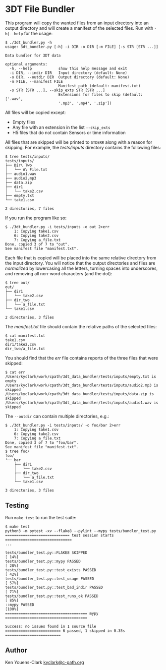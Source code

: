# 3DT File Bundler

This program will copy the wanted files from an input directory into an output directory and will create a manifest of the selected files.
Run with `-h|--help` for the usage:

```
$ ./3dt_bundler.py -h
usage: 3dt_bundler.py [-h] -i DIR -o DIR [-m FILE] [-s STR [STR ...]]

Data bundler for 3DT data

optional arguments:
  -h, --help            show this help message and exit
  -i DIR, --indir DIR   Input directory (default: None)
  -o DIR, --outdir DIR  Output directory (default: None)
  -m FILE, --manifest FILE
                        Manifest path (default: manifest.txt)
  -s STR [STR ...], --skip_exts STR [STR ...]
                        Extensions for files to skip (default: ['.wav',
                        '.mp3', '.mp4', '.zip'])
```

All files will be copied except:

* Empty files
* Any file with an extension in the list `--skip_exts`
* H5 files that do not contain Sensors or time information

All files that are skipped will be printed to `STDERR` along with a reason for skipping.
For example, the _tests/inputs_ directory contains the following files:

```
$ tree tests/inputs/
tests/inputs/
├── Dir\ Two
│   └── A\ File.txt
├── audio1.wav
├── audio2.mp3
├── data.zip
├── dir1
│   └── take2.csv
├── empty.txt
└── take1.csv

2 directories, 7 files
```

If you run the program like so:

```
$ ./3dt_bundler.py -i tests/inputs -o out 2>err
    1: Copying take1.csv
    6: Copying take2.csv
    7: Copying a_file.txt
Done, copied 3 of 7 to "out".
See manifest file "manifest.txt".
```

Each file that is copied will be placed into the same relative directory from the input directory.
You will notice that the output directories and files are _normalized_ by lowercasing all the letters, turning spaces into underscores, and removing all non-word characters (and the dot):

```
$ tree out/
out/
├── dir1
│   └── take2.csv
├── dir_two
│   └── a_file.txt
└── take1.csv

2 directories, 3 files
```

The _manifest.txt_ file should contain the relative paths of the selected files:

```
$ cat manifest.txt
take1.csv
dir1/take2.csv
dir_two/a_file.txt
```

You should find that the _err_ file contains reports of the three files that were skipped:

```
$ cat err
/Users/kyclark/work/cpath/3dt_data_bundler/tests/inputs/empty.txt is empty
/Users/kyclark/work/cpath/3dt_data_bundler/tests/inputs/audio2.mp3 is skipped
/Users/kyclark/work/cpath/3dt_data_bundler/tests/inputs/data.zip is skipped
/Users/kyclark/work/cpath/3dt_data_bundler/tests/inputs/audio1.wav is skipped
```

The `--outdir` can contain multiple directories, e.g.:

```
$ ./3dt_bundler.py -i tests/inputs/ -o foo/bar 2>err
    1: Copying take1.csv
    6: Copying take2.csv
    7: Copying a_file.txt
Done, copied 3 of 7 to "foo/bar".
See manifest file "manifest.txt".
$ tree foo/
foo/
└── bar
    ├── dir1
    │   └── take2.csv
    ├── dir_two
    │   └── a_file.txt
    └── take1.csv

3 directories, 3 files
```

## Testing

Run `make test` to run the test suite:

```
$ make test
python3 -m pytest -xv --flake8 --pylint --mypy tests/bundler_test.py
============================= test session starts ==============================
...

tests/bundler_test.py::FLAKE8 SKIPPED                                    [ 14%]
tests/bundler_test.py::mypy PASSED                                       [ 28%]
tests/bundler_test.py::test_exists PASSED                                [ 42%]
tests/bundler_test.py::test_usage PASSED                                 [ 57%]
tests/bundler_test.py::test_bad_indir PASSED                             [ 71%]
tests/bundler_test.py::test_runs_ok PASSED                               [ 85%]
::mypy PASSED                                                            [100%]
===================================== mypy =====================================

Success: no issues found in 1 source file
========================= 6 passed, 1 skipped in 0.35s =========================
```

## Author

Ken Youens-Clark <kyclark@c-path.org>
